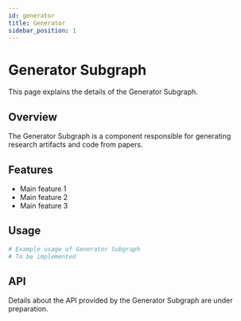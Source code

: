 ```yaml
---
id: generator
title: Generator
sidebar_position: 1
---
```


# Generator Subgraph

This page explains the details of the Generator Subgraph.

## Overview

The Generator Subgraph is a component responsible for generating research artifacts and code from papers.

## Features

- Main feature 1
- Main feature 2
- Main feature 3

## Usage

```python
# Example usage of Generator Subgraph
# To be implemented
```

## API

Details about the API provided by the Generator Subgraph are under preparation.
